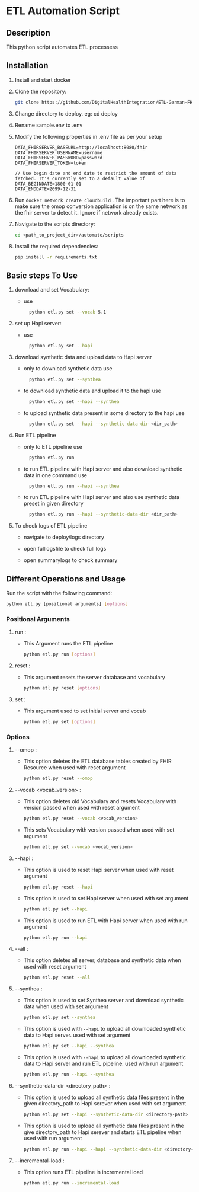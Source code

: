# ETL Automation Script

## Description

This python script automates ETL processess

## Installation

  1. Install and start docker

  2. Clone the repository:
     
     ```bash
     git clone https://github.com/DigitalHealthIntegration/ETL-German-FHIR-Core.git
     ```

  4. Change directory to deploy. eg: cd deploy
  5. Rename sample.env to .env
  6. Modify the following properties in .env file as per your setup
      ````
      DATA_FHIRSERVER_BASEURL=http://localhost:8080/fhir 
      DATA_FHIRSERVER_USERNAME=username
      DATA_FHIRSERVER_PASSWORD=password
      DATA_FHIRSERVER_TOKEN=token
    
      // Use begin date and end date to restrict the amount of data fetched. It's currently set to a default value of 
      DATA_BEGINDATE=1800-01-01
      DATA_ENDDATE=2099-12-31
      ````
  7. Run `docker network create cloudbuild` . The important part here is to make sure the omop conversion application is on the same network as the fhir server to detect it. Ignore if network already exists.
  8. Navigate to the scripts directory:
     
     ```bash
     cd <path_to_project_dir>/automate/scripts
     ```
  9. Install the required dependencies:
        
     ```bash
     pip install -r requirements.txt  
     ```

## Basic steps To Use

  1. download and set Vocabulary:
       - use
           ```bash
             python etl.py set --vocab 5.1
           ```

  2. set up Hapi server:
       - use
           ```bash
             python etl.py set --hapi
           ```

  4. download synthetic data and upload data to Hapi server
      - only to download synthetic data use
           ```bash
             python etl.py set --synthea
           ```
      
      - to download synthetic data and upload it to the hapi use 
           ```bash
             python etl.py set --hapi --synthea
           ```
           
      - to upload synthetic data present in some directory to the hapi use 
           ```bash
             python etl.py set --hapi --synthetic-data-dir <dir_path>
           ```
           
            
  5. Run ETL pipeline
      - only to ETL pipeline use
           ```bash
             python etl.py run
           ```
      
      - to run ETL pipeline with Hapi server and also download synthetic data in one command use
           ```bash
             python etl.py run --hapi --synthea
           ```                 

      - to run ETL pipeline with Hapi server and also use synthetic data preset in given directory 
           ```bash
             python etl.py run --hapi --synthetic-data-dir <dir_path>
           ```

  6. To check logs of ETL pipeline
     
      - navigate to deploy/logs directory
        
      - open fulllogsfile to check full logs
        
      - open summarylogs to check summary
     
## Different Operations and Usage
Run the script with the following command:
    
  ```bash
  python etl.py [positional arguments] [options]
  ```
### Positional Arguments

  1. run :
       - This Argument runs the ETL pipeline

          ```bash
          python etl.py run [options]
          ```
  2. reset :
       - This argument resets the server database and vocabulary

          ```bash
          python etl.py reset [options]
          ```
      
  3. set :
       - This argument used to set initial server and vocab

          ```bash
          python etl.py set [options]
          ```
      
### Options

  1. --omop :
       - This option deletes the ETL database tables created by FHIR Resource when used with reset argument

          ```bash
          python etl.py reset --omop
          ```
      
  2. --vocab <vocab_version> :
       - This option deletes old Vocabulary and resets Vocabulary with version passed when used with reset argument

          ```bash
          python etl.py reset --vocab <vocab_version>
          ```
          
       - This sets Vocabulary with version passed when used with set argument

          ```bash
          python etl.py set --vocab <vocab_version>
          ```
      
  3. --hapi :
       - This option is used to reset Hapi server when used with reset argument

          ```bash
          python etl.py reset --hapi
          ```

       - This option is used to set Hapi server when used with set argument

          ```bash
          python etl.py set --hapi
          ```

       - This option is used to run ETL with Hapi server when used with run argument

          ```bash
          python etl.py run --hapi
          ```          

  4. --all :
       - This option deletes all server, database and synthetic data when used with reset argument

          ```bash
          python etl.py reset --all
          ```
      
  5. --synthea :
       - This option is used to set Synthea server and download synthetic data when used with set argument

          ```bash
          python etl.py set --synthea
          ```

       -  This option is used with `--hapi` to upload all downloaded synthetic data to Hapi server. used with set argument

          ```bash
          python etl.py set --hapi --synthea
          ```

       -  This option is used with `--hapi` to upload all downloaded synthetic data to Hapi server and run ETL pipeline. used with run argument

          ```bash
          python etl.py run --hapi --synthea
          ```

  6. --synthetic-data-dir <directory_path> :
       - This option is used to upload all synthetic data files present in the given directory_path to Hapi serever when used with set argument 

          ```bash
          python etl.py set --hapi --synthetic-data-dir <directory-path>
          ```

       - This option is used to upload all synthetic data files present in the give directory_path to Hapi serever and starts ETL pipeline when used with run argument 

          ```bash
          python etl.py run --hapi --hapi --synthetic-data-dir <directory-path>
          ```

  7. --incremental-load :
       - This option runs ETL pipeline in incremental load 

          ```bash
          python etl.py run --incremental-load
          ```

